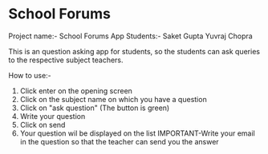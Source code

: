 # School Forums 
Project name:- School Forums App
Students:- Saket Gupta
           Yuvraj Chopra

This is an question asking app for students, so the students can ask queries to the respective subject teachers.

How to use:-
1) Click enter on the opening screen
2) Click on the subject name on which you have a question
3) Click on "ask question" (The button is green)
4) Write your question
5) Click on send
6) Your question wil be displayed on the list
IMPORTANT-Write your email in the question so that the teacher can send you the answer
